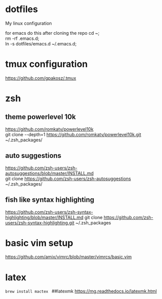 # dotfiles
My linux configuration

for emacs do this after cloning the repo
cd ~;<br>
rm -rf .emacs.d;<br>
ln -s dotfiles/emacs.d ~/.emacs.d;<br>



# tmux configuration
https://github.com/gpakosz/.tmux

# zsh
## theme powerlevel 10k
https://github.com/romkatv/powerlevel10k<br>
git clone --depth=1 https://github.com/romkatv/powerlevel10k.git ~/.zsh_packages/

## auto suggestions
https://github.com/zsh-users/zsh-autosuggestions/blob/master/INSTALL.md <br>
git clone https://github.com/zsh-users/zsh-autosuggestions ~/.zsh_packages/

## fish like syntax highlighting
https://github.com/zsh-users/zsh-syntax-highlighting/blob/master/INSTALL.md
git clone https://github.com/zsh-users/zsh-syntax-highlighting.git ~/.zsh_packages

# basic vim setup
https://github.com/amix/vimrc/blob/master/vimrcs/basic.vim


# latex
<code>brew install mactex </code>
##latexmk
https://mg.readthedocs.io/latexmk.html
